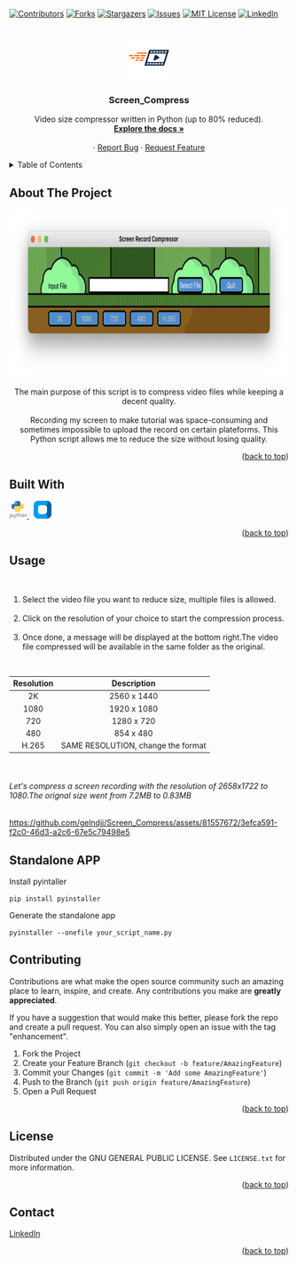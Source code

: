 <a name="readme-top"></a>

[![Contributors][contributors-shield]](https://github.com/gelndjj/Screen_Compress/graphs/contributors)
[![Forks][forks-shield]](https://github.com/gelndjj/Screen_Compress/forks)
[![Stargazers][stars-shield]](https://github.com/gelndjj/Screen_Compress/stargazers)
[![Issues][issues-shield]](https://github.com/gelndjj/Screen_Compress/issues)
[![MIT License][license-shield]](https://github.com/gelndjj/Screen_Compress/blob/main/LICENSE)
[![LinkedIn][linkedin-shield]](https://www.linkedin.com/in/jonathanduthil/)


<!-- PROJECT LOGO -->
<br />
<div align="center">
  <a href="https://github.com/gelndjj/Screen Compress">
    <img src="https://github.com/gelndjj/Screen_Compress/blob/main/resources/image.png" alt="Logo" width="80" height="80">
  </a>

  <h3 align="center">Screen_Compress</h3>

  <p align="center">
    Video size compressor written in Python (up to 80% reduced).
    <br />
    <a href="https://github.com/gelndjj/Screen_Compress"><strong>Explore the docs »</strong></a>
    <br />
    <br />
    ·
    <a href="https://github.com/gelndjj/Screen_Compress/issues">Report Bug</a>
    ·
    <a href="https://github.com/gelndjj/Screen_Compress/issues">Request Feature</a>
  </p>
</div>



<!-- TABLE OF CONTENTS -->
<details>
  <summary>Table of Contents</summary>
  <ol>
    <li>
      <a href="#about-the-project">About The Project</a>
      <ul>
        <li><a href="#built-with">Built With</a></li>
      </ul>
    </li>
    <li><a href="#usage">Usage</a></li>
    <li><a href="#contributing">Contributing</a></li>
    <li><a href="#license">License</a></li>
    <li><a href="#contact">Contact</a></li>

  </ol>
</details>



<!-- ABOUT THE PROJECT -->
## About The Project
<div align="center">
<img src="https://github.com/gelndjj/Screen_Compress/blob/main/resources/main_windows.png" alt="Logo" width="600" height="300">
</br>
</br>
The main purpose of this script is to compress video files while keeping a decent quality.
</br>
</br>
Recording my screen to make tutorial was space-consuming and sometimes impossible to upload the record on certain plateforms. 
This Python script allows me to reduce the size without losing quality. 
</div>

<p align="right">(<a href="#readme-top">back to top</a>)</p>

## Built With

<a href="https://www.python.org">
<img src="https://github.com/gelndjj/Screen_Compress/blob/main/resources/py_icon.png" alt="Icon" width="32" height="32">
</a>
&nbsp;
<a href="https://customtkinter.tomschimansky.com">
<img src="https://github.com/gelndjj/Screen_Compress/blob/main/resources/ctk_icon.png" alt="Icon" width="32" height="32">
</a>

<p align="right">(<a href="#readme-top">back to top</a>)</p>

<!-- USAGE EXAMPLES -->
## Usage
</br>

1. Select the video file you want to reduce size, multiple files is allowed.</br></br>
2. Click on the resolution of your choice to start the compression process.</br></br>
3. Once done, a message will be displayed at the bottom right.The video file compressed will be available in the same folder as the original.</br>
</br>

|      	Resolution	      |                       	Description	                       |
|:----------------------:|:---------------------------------------------------------:|
|           2K           |                        2560 x 1440                        |
|          1080          |                        1920 x 1080                        |
|          720           |                        1280 x 720                         |
|          480           |                         854 x 480                         |
|         H.265          |            SAME RESOLUTION, change the format             |
</br>

###### Let's compress a screen recording with the resolution of 2658x1722 to 1080.The orignal size went from 7.2MB to 0.83MB

https://github.com/gelndjj/Screen_Compress/assets/81557672/3efca591-f2c0-46d3-a2c6-67e5c79498e5



<!-- GETTING STARTED -->
## Standalone APP

Install pyintaller
```
pip install pyinstaller
```
Generate the standalone app
```
pyinstaller --onefile your_script_name.py
```


<!-- CONTRIBUTING -->
## Contributing

Contributions are what make the open source community such an amazing place to learn, inspire, and create. Any contributions you make are **greatly appreciated**.

If you have a suggestion that would make this better, please fork the repo and create a pull request. You can also simply open an issue with the tag "enhancement".


1. Fork the Project
2. Create your Feature Branch (`git checkout -b feature/AmazingFeature`)
3. Commit your Changes (`git commit -m 'Add some AmazingFeature'`)
4. Push to the Branch (`git push origin feature/AmazingFeature`)
5. Open a Pull Request

<p align="right">(<a href="#readme-top">back to top</a>)</p>



<!-- LICENSE -->
## License

Distributed under the GNU GENERAL PUBLIC LICENSE. See `LICENSE.txt` for more information.

<p align="right">(<a href="#readme-top">back to top</a>)</p>



<!-- CONTACT -->
## Contact


[LinkedIn](https://www.linkedin.com/in/jonathanduthil/)

<p align="right">(<a href="#readme-top">back to top</a>)</p>


<!-- MARKDOWN LINKS & IMAGES -->
<!-- https://www.markdownguide.org/basic-syntax/#reference-style-links -->
[contributors-shield]: https://img.shields.io/github/contributors/othneildrew/Best-README-Template.svg?style=for-the-badge
[contributors-url]: https://github.com/othneildrew/Best-README-Template/graphs/contributors
[forks-shield]: https://img.shields.io/github/forks/othneildrew/Best-README-Template.svg?style=for-the-badge
[forks-url]: https://github.com/othneildrew/Best-README-Template/network/members
[stars-shield]: https://img.shields.io/github/stars/othneildrew/Best-README-Template.svg?style=for-the-badge
[stars-url]: https://github.com/othneildrew/Best-README-Template/stargazers
[issues-shield]: https://img.shields.io/github/issues/othneildrew/Best-README-Template.svg?style=for-the-badge
[issues-url]: https://github.com/othneildrew/Best-README-Template/issues
[license-shield]: https://img.shields.io/github/license/othneildrew/Best-README-Template.svg?style=for-the-badge
[license-url]: https://github.com/othneildrew/Best-README-Template/blob/master/LICENSE.txt
[linkedin-shield]: https://img.shields.io/badge/-LinkedIn-black.svg?style=for-the-badge&logo=linkedin&colorB=555
[linkedin-url]: https://linkedin.com/in/othneildrew
[product-screenshot]: images/screenshot.png
[Next.js]: https://img.shields.io/badge/next.js-000000?style=for-the-badge&logo=nextdotjs&logoColor=white
[Next-url]: https://nextjs.org/
[React.js]: https://img.shields.io/badge/React-20232A?style=for-the-badge&logo=react&logoColor=61DAFB
[React-url]: https://reactjs.org/
[Vue.js]: https://img.shields.io/badge/Vue.js-35495E?style=for-the-badge&logo=vuedotjs&logoColor=4FC08D
[Vue-url]: https://vuejs.org/
[Angular.io]: https://img.shields.io/badge/Angular-DD0031?style=for-the-badge&logo=angular&logoColor=white
[Angular-url]: https://angular.io/
[Svelte.dev]: https://img.shields.io/badge/Svelte-4A4A55?style=for-the-badge&logo=svelte&logoColor=FF3E00
[Svelte-url]: https://svelte.dev/
[Laravel.com]: https://img.shields.io/badge/Laravel-FF2D20?style=for-the-badge&logo=laravel&logoColor=white
[Laravel-url]: https://laravel.com
[Bootstrap.com]: https://img.shields.io/badge/Bootstrap-563D7C?style=for-the-badge&logo=bootstrap&logoColor=white
[Bootstrap-url]: https://getbootstrap.com
[JQuery.com]: https://img.shields.io/badge/jQuery-0769AD?style=for-the-badge&logo=jquery&logoColor=white
[JQuery-url]: https://jquery.com 
